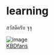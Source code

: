 # learning
สวัสดีครับ จุจุ

![image](https://pbs.twimg.com/profile_images/993659130312208384/KXCxc56q.jpg)
<br>[KBDfans](https://kbdfans.com)
